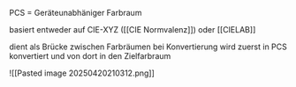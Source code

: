 PCS = Geräteunabhäniger Farbraum

basiert entweder auf CIE-XYZ ([[CIE Normvalenz]]) oder [[CIELAB]]

dient als Brücke zwischen Farbräumen
bei Konvertierung wird zuerst in PCS konvertiert und von dort in den Zielfarbraum

![[Pasted image 20250420210312.png]]


